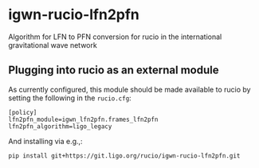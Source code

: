 # igwn-rucio-lfn2pfn

Algorithm for LFN to PFN conversion for rucio in the international gravitational wave network

## Plugging into rucio as an external module
As currently configured, this module should be made available to rucio by setting the following in the `rucio.cfg`:
```
[policy]
lfn2pfn_module=igwn_lfn2pfn.frames_lfn2pfn
lfn2pfn_algorithm=ligo_legacy
```
And installing via e.g.,:
```
pip install git+https://git.ligo.org/rucio/igwn-rucio-lfn2pfn.git
```

